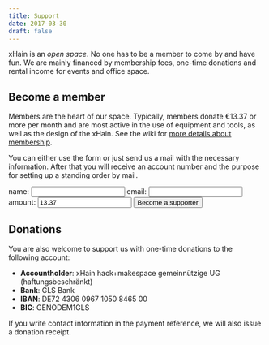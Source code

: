 ```yaml
---
title: Support
date: 2017-03-30
draft: false
---
```


xHain is an _open space_. No one has to be a member to come by and have fun. We are mainly financed by membership fees, one-time donations and rental income for events and office space.

## Become a member

Members are the heart of our space. Typically, members donate €13.37 or more per month and are most active in the use of equipment and tools, as well as the design of the xHain. See the wiki for <a href="https://wiki.x-hain.de/en/xHain/members" target="_blank">more details about membership</a>.

You can either use the form or just send us a mail with the necessary information. After that you will receive an account number and the purpose for setting up a standing order by mail.

<form action="https://moped.x-hain.de/members/signup" method="POST">
    <label for="Name">name:
    	<input type="text" name="Name" title="name" required>
    </label>
    <label for="email">email:
    	<input type="email" name="_replyto" title="email" required>
    </label>
    <label for="amount">amount:
    	<input type="text" name="amount" title="amount" value="13.37" required>
    </label>
  	<input type="submit" value="Become a supporter">
</form>

## Donations

You are also welcome to support us with one-time donations to the following account:

- **Accountholder**: xHain hack+makespace gemeinnützige UG (haftungsbeschränkt)
- **Bank**: GLS Bank
- **IBAN**: DE72 4306 0967 1050 8465 00
- **BIC**: GENODEM1GLS

If you write contact information in the payment reference, we will also issue a donation receipt.
